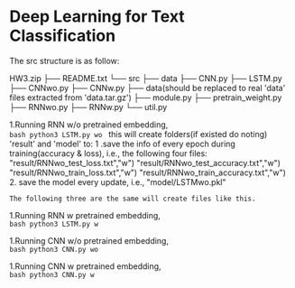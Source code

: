 # Deep Learning for Text Classification

The src structure is as follow:

HW3.zip
├── README.txt
└── src
	├── data
    ├── CNN.py
    ├── LSTM.py
    ├── CNNwo.py
    ├── CNNw.py
    ├── data(should be replaced to real 'data' files extracted from 'data.tar.gz')
    ├── module.py
    ├── pretrain_weight.py
    ├── RNNwo.py
    ├── RNNw.py
    └── util.py

1.Running RNN w/o pretrained embedding, 	
	```bash
		python3 LSTM.py wo
	```
	this will create folders(if existed do noting) 'result' and 'model' to:
	1 .save the info of every epoch during training(accuracy & loss), i.e., the following four files:
		"result/RNNwo_test_loss.txt","w")
		"result/RNNwo_test_accuracy.txt","w")
		"result/RNNwo_train_loss.txt","w")
		"result/RNNwo_train_accuracy.txt","w")
	2. save the model every update, i.e., 
		"model/LSTMwo.pkl"
	
	The following three are the same will create files like this.
	
1.Running RNN w pretrained embedding, 	
	```bash
		python3 LSTM.py w
	```

1.Running CNN w/o pretrained embedding, 	
	```bash
		python3 CNN.py wo
	```

1.Running CNN w pretrained embedding, 	
	```bash
		python3 CNN.py w
	```